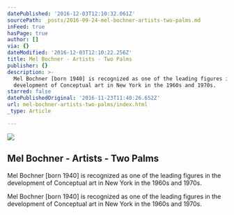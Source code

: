 ```yaml
---
datePublished: '2016-12-03T12:10:32.061Z'
sourcePath: _posts/2016-09-24-mel-bochner-artists-two-palms.md
inFeed: true
hasPage: true
author: []
via: {}
dateModified: '2016-12-03T12:10:22.256Z'
title: Mel Bochner - Artists - Two Palms
publisher: {}
description: >-
  Mel Bochner [born 1940] is recognized as one of the leading figures in the
  development of Conceptual art in New York in the 1960s and 1970s.
starred: false
datePublishedOriginal: '2016-11-23T11:40:26.652Z'
url: mel-bochner-artists-two-palms/index.html
_type: Article

---
```

<article style=""><img src="https://imgflo.herokuapp.com/graph/2b2431f8e7ba7b0/9fec90e0a9a5a8a8f41efb3c0580e07b/noop.jpg?input=http%3A%2F%2Fimages.twopalms.us%2Fwww_twopalms_us%2FMB48011.jpg" /><h1>Mel Bochner - Artists - Two Palms</h1><p>Mel Bochner [born 1940] is recognized as one of the leading figures in the development of Conceptual art in New York in the 1960s and 1970s.</p></article>

Mel Bochner \[born 1940\] is recognized as one of the leading figures in the development of Conceptual art in New York in the 1960s and 1970s.
